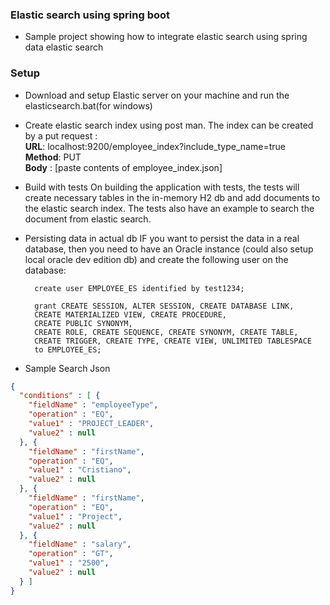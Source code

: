 ### Elastic search using spring boot

- Sample project showing how to integrate elastic search using spring data elastic search






### Setup
- Download and setup Elastic server on your machine and run the elasticsearch.bat(for windows)
- Create elastic search index using post man.
   The index can be created by a put request :
   <br/>
     **URL**: localhost:9200/employee_index?include_type_name=true
     <br/>
     **Method**: PUT
     <br/>
     **Body** : [paste contents of  employee_index.json]
	 
- Build with tests
    On building the application with tests, the tests will create necessary tables in the in-memory H2 db and add documents to the elastic search index. The tests also have an example to search the document from elastic search.

- Persisting data in actual db
   IF you want to persist the data in a real database, then you need to have an Oracle instance (could also setup local oracle dev edition db) and create the following user on the database:
   
		create user EMPLOYEE_ES identified by test1234; 

		grant CREATE SESSION, ALTER SESSION, CREATE DATABASE LINK, 
		CREATE MATERIALIZED VIEW, CREATE PROCEDURE, 
		CREATE PUBLIC SYNONYM,
		CREATE ROLE, CREATE SEQUENCE, CREATE SYNONYM, CREATE TABLE,  
		CREATE TRIGGER, CREATE TYPE, CREATE VIEW, UNLIMITED TABLESPACE 
		to EMPLOYEE_ES; 

- Sample Search Json
```json
{
  "conditions" : [ {
	"fieldName" : "employeeType",
	"operation" : "EQ",
	"value1" : "PROJECT_LEADER",
	"value2" : null
  }, {
	"fieldName" : "firstName",
	"operation" : "EQ",
	"value1" : "Cristiano",
	"value2" : null
  }, {
	"fieldName" : "firstName",
	"operation" : "EQ",
	"value1" : "Project",
	"value2" : null
  }, {
	"fieldName" : "salary",
	"operation" : "GT",
	"value1" : "2500",
	"value2" : null
  } ]
}


```
